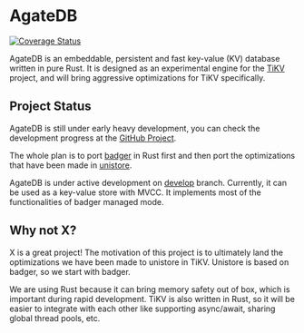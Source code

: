 # AgateDB

[![Coverage Status](https://codecov.io/gh/tikv/agatedb/branch/master/graph/badge.svg)](https://codecov.io/gh/tikv/agatedb)

AgateDB is an embeddable, persistent and fast key-value (KV) database written
in pure Rust. It is designed as an experimental engine for the [TiKV][1]
project, and will bring aggressive optimizations for TiKV specifically.

## Project Status

AgateDB is still under early heavy development, you can check the development
progress at the [GitHub Project][2].

The whole plan is to port [badger][3] in Rust first and then port the
optimizations that have been made in [unistore][4].

[1]: https://github.com/tikv/tikv
[2]: https://github.com/tikv/agatedb/projects/1
[3]: https://github.com/dgraph-io/badger/tree/45bca18f24ef5cc04701a1e17448ddfce9372da0
[4]: https://github.com/ngaut/unistore

AgateDB is under active development on [develop](https://github.com/tikv/agatedb/tree/develop)
branch. Currently, it can be used as a key-value store with MVCC. It implements most of the
functionalities of badger managed mode.

## Why not X?

X is a great project! The motivation of this project is to ultimately land the
optimizations we have been made to unistore in TiKV. Unistore is based
on badger, so we start with badger.

We are using Rust because it can bring memory safety out of box, which is important
during rapid development. TiKV is also written in Rust, so it will be easier
to integrate with each other like supporting async/await, sharing global
thread pools, etc.
